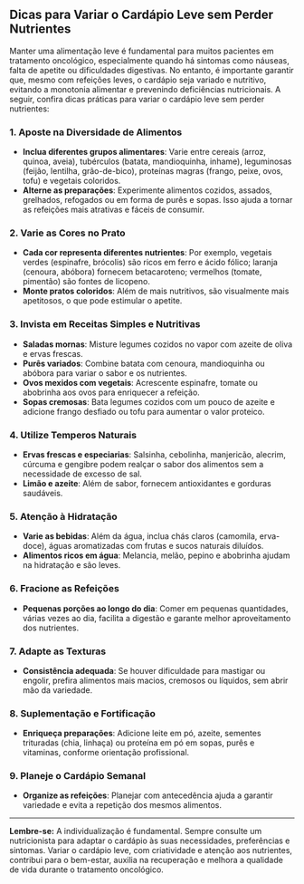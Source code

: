 
## Dicas para Variar o Cardápio Leve sem Perder Nutrientes

Manter uma alimentação leve é fundamental para muitos pacientes em tratamento oncológico, especialmente quando há sintomas como náuseas, falta de apetite ou dificuldades digestivas. No entanto, é importante garantir que, mesmo com refeições leves, o cardápio seja variado e nutritivo, evitando a monotonia alimentar e prevenindo deficiências nutricionais. A seguir, confira dicas práticas para variar o cardápio leve sem perder nutrientes:

### 1. Aposte na Diversidade de Alimentos

- **Inclua diferentes grupos alimentares**: Varie entre cereais (arroz, quinoa, aveia), tubérculos (batata, mandioquinha, inhame), leguminosas (feijão, lentilha, grão-de-bico), proteínas magras (frango, peixe, ovos, tofu) e vegetais coloridos.
- **Alterne as preparações**: Experimente alimentos cozidos, assados, grelhados, refogados ou em forma de purês e sopas. Isso ajuda a tornar as refeições mais atrativas e fáceis de consumir.

### 2. Varie as Cores no Prato

- **Cada cor representa diferentes nutrientes**: Por exemplo, vegetais verdes (espinafre, brócolis) são ricos em ferro e ácido fólico; laranja (cenoura, abóbora) fornecem betacaroteno; vermelhos (tomate, pimentão) são fontes de licopeno.
- **Monte pratos coloridos**: Além de mais nutritivos, são visualmente mais apetitosos, o que pode estimular o apetite.

### 3. Invista em Receitas Simples e Nutritivas

- **Saladas mornas**: Misture legumes cozidos no vapor com azeite de oliva e ervas frescas.
- **Purês variados**: Combine batata com cenoura, mandioquinha ou abóbora para variar o sabor e os nutrientes.
- **Ovos mexidos com vegetais**: Acrescente espinafre, tomate ou abobrinha aos ovos para enriquecer a refeição.
- **Sopas cremosas**: Bata legumes cozidos com um pouco de azeite e adicione frango desfiado ou tofu para aumentar o valor proteico.

### 4. Utilize Temperos Naturais

- **Ervas frescas e especiarias**: Salsinha, cebolinha, manjericão, alecrim, cúrcuma e gengibre podem realçar o sabor dos alimentos sem a necessidade de excesso de sal.
- **Limão e azeite**: Além de sabor, fornecem antioxidantes e gorduras saudáveis.

### 5. Atenção à Hidratação

- **Varie as bebidas**: Além da água, inclua chás claros (camomila, erva-doce), águas aromatizadas com frutas e sucos naturais diluídos.
- **Alimentos ricos em água**: Melancia, melão, pepino e abobrinha ajudam na hidratação e são leves.

### 6. Fracione as Refeições

- **Pequenas porções ao longo do dia**: Comer em pequenas quantidades, várias vezes ao dia, facilita a digestão e garante melhor aproveitamento dos nutrientes.

### 7. Adapte as Texturas

- **Consistência adequada**: Se houver dificuldade para mastigar ou engolir, prefira alimentos mais macios, cremosos ou líquidos, sem abrir mão da variedade.

### 8. Suplementação e Fortificação

- **Enriqueça preparações**: Adicione leite em pó, azeite, sementes trituradas (chia, linhaça) ou proteína em pó em sopas, purês e vitaminas, conforme orientação profissional.

### 9. Planeje o Cardápio Semanal

- **Organize as refeições**: Planejar com antecedência ajuda a garantir variedade e evita a repetição dos mesmos alimentos.

---

**Lembre-se:** A individualização é fundamental. Sempre consulte um nutricionista para adaptar o cardápio às suas necessidades, preferências e sintomas. Variar o cardápio leve, com criatividade e atenção aos nutrientes, contribui para o bem-estar, auxilia na recuperação e melhora a qualidade de vida durante o tratamento oncológico.
```
